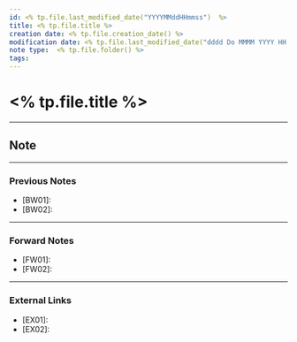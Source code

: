 ```yaml
---
id: <% tp.file.last_modified_date("YYYYMMddHHmmss")  %>
title: <% tp.file.title %>
creation date: <% tp.file.creation_date() %>
modification date: <% tp.file.last_modified_date("dddd Do MMMM YYYY HH:mm:ss") %>
note type:  <% tp.file.folder() %>
tags:
---
```


# <% tp.file.title %>
---
## Note



---
### Previous Notes
- [BW01]:
- [BW02]:

---
### Forward Notes
- [FW01]:
- [FW02]:

---
### External Links
- [EX01]:
- [EX02]:
